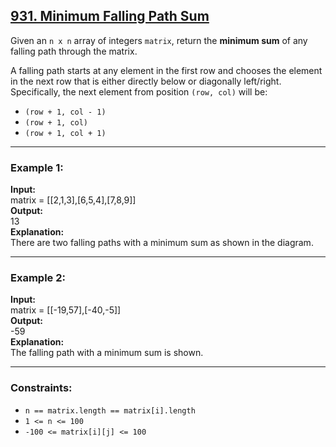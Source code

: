 ## [931. Minimum Falling Path Sum](https://leetcode.com/problems/minimum-falling-path-sum/)

Given an `n x n` array of integers `matrix`, return the **minimum sum** of any falling path through the matrix.

A falling path starts at any element in the first row and chooses the element in the next row that is either directly below or diagonally left/right.  
Specifically, the next element from position `(row, col)` will be:
- `(row + 1, col - 1)`
- `(row + 1, col)`
- `(row + 1, col + 1)`

---

### Example 1:
**Input:**  
matrix = [[2,1,3],[6,5,4],[7,8,9]]  
**Output:**  
13  
**Explanation:**  
There are two falling paths with a minimum sum as shown in the diagram.

---

### Example 2:
**Input:**  
matrix = [[-19,57],[-40,-5]]  
**Output:**  
-59  
**Explanation:**  
The falling path with a minimum sum is shown.

---

### Constraints:
- `n == matrix.length == matrix[i].length`
- `1 <= n <= 100`
- `-100 <= matrix[i][j] <= 100`